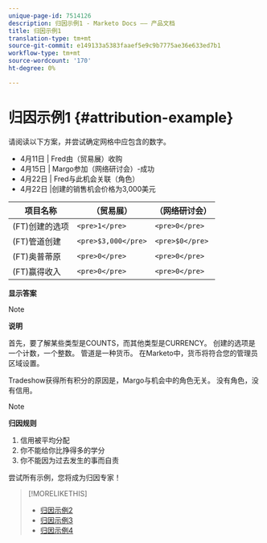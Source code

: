 ```yaml
---
unique-page-id: 7514126
description: 归因示例1 - Marketo Docs —— 产品文档
title: 归因示例1
translation-type: tm+mt
source-git-commit: e149133a5383faaef5e9c9b7775ae36e633ed7b1
workflow-type: tm+mt
source-wordcount: '170'
ht-degree: 0%

---
```



# 归因示例1 {#attribution-example}

请阅读以下方案，并尝试确定网格中应包含的数字。

* 4月11日 | Fred由（贸易展）收购
* 4月15日 | Margo参加（网络研讨会）-成功
* 4月22日 | Fred与此机会关联（角色）
* 4月22日 |创建的销售机会价格为3,000美元

| 项目名称 | （贸易展） | （网络研讨会） |
|---|---|---|
| (FT)创建的选项 | `<pre>1</pre>` | `<pre>0</pre>` |
| (FT)管道创建 | `<pre>$3,000</pre>` | `<pre>$0</pre>` |
| (FT)奥普蒂原 | `<pre>0</pre>` | `<pre>0</pre>` |
| (FT)赢得收入 | `<pre>0</pre>` | `<pre>0</pre>` |

**显示答案**

>[!NOTE]
>
>**说明**
>
>首先，要了解某些类型是COUNTS，而其他类型是CURRENCY。 创建的选项是一个计数，一个整数。 管道是一种货币。 在Marketo中，货币将符合您的管理员区域设置。
>
>Tradeshow获得所有积分的原因是，Margo与机会中的角色无关。 没有角色，没有信用。

>[!NOTE]
>
>**归因规则**
>
>1. 信用被平均分配
>1. 你不能给你比挣得多的学分
>1. 你不能因为过去发生的事而自责


尝试所有示例，您将成为归因专家！

>[!MORELIKETHIS]
>
>* [归因示例2](attribution-example-2.md)
>* [归因示例3](attribution-example-3.md)
>* [归因示例4](attribution-example-4.md)


